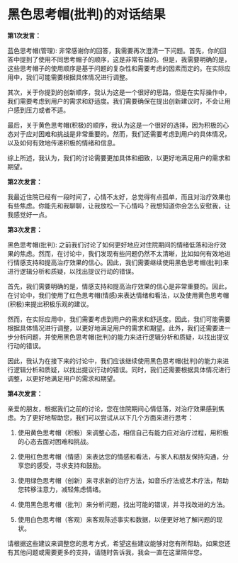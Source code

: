 # 黑色思考帽(批判)的对话结果

**第1次发言：**

蓝色思考帽(管理): 非常感谢你的回答，我需要再次澄清一下问题。首先，你的回答中提到了使用不同思考帽子的顺序，这是非常有益的。但是，我需要明确的是，这些思考帽子的使用顺序是基于问题的复杂性和需要考虑的因素而定的。在实际应用中，我们可能需要根据具体情况进行调整。

其次，关于你提到的创新顺序，我认为这是一个很好的思路，但是在实际操作中，我们需要考虑到用户的需求和舒适度。我们需要确保在提出创新建议时，不会让用户感到压力或者不适。

最后，关于黄色思考帽(积极)的顺序，我认为这是一个很好的选择，因为积极的心态对于应对困难和挑战是非常重要的。然而，我们还需要考虑到用户的具体情况，以及如何有效地传递积极的情绪和信息。

综上所述，我认为，我们的讨论需要更加具体和细致，以更好地满足用户的需求和期望。

**第2次发言：**

我最近住院已经有一段时间了，心情不太好，总觉得有点孤单，而且对治疗效果也有些焦虑。你能先和我聊聊，让我放松一下心情吗？我想知道你会怎么安慰我，让我感觉好一点。

**第3次发言：**

黑色思考帽(批判): 之前我们讨论了如何更好地应对住院期间的情绪低落和治疗效果的焦虑。然而，在讨论中，我们发现有些问题仍然不太清晰，比如如何有效地进行情感支持和提高治疗效果的信心。因此，我们需要继续使用黑色思考帽(批判)来进行逻辑分析和质疑，以找出提议行动的错误。

首先，我们需要明确的是，情感支持和提高治疗效果的信心是非常重要的。因此，在讨论中，我们使用了红色思考帽(情感)来表达情绪和看法，以及使用黄色思考帽(积极)来提出积极乐观的建议。

然而，在实际应用中，我们需要考虑到用户的需求和舒适度。因此，我们可能需要根据具体情况进行调整，以更好地满足用户的需求和期望。此外，我们还需要进一步分析问题，并使用黑色思考帽(批判)的能力来进行逻辑分析和质疑，以找出提议行动的错误。

因此，我认为在接下来的讨论中，我们应该继续使用黑色思考帽(批判)的能力来进行逻辑分析和质疑，以找出提议行动的错误。同时，我们还需要根据具体情况进行调整，以更好地满足用户的需求和期望。

**第4次发言：**

亲爱的朋友，根据我们之前的讨论，您在住院期间心情低落，对治疗效果感到焦虑。为了更好地帮助您，我们可以尝试从以下几个方面来进行思考：

1. 使用黄色思考帽（积极）来调整心态，相信自己有能力应对治疗过程，用积极的心态去面对困难和挑战。

2. 使用红色思考帽（情感）来表达您的情感和看法，与家人和朋友保持沟通，分享您的感受，寻求支持和鼓励。

3. 使用绿色思考帽（创新）来寻求新的治疗方法，如音乐疗法或艺术疗法，帮助您转移注意力，减轻焦虑情绪。

4. 使用黑色思考帽（批判）来分析问题，找出可能的错误，并寻找改进的方法。

5. 使用白色思考帽（客观）来客观陈述事实和数据，以便更好地了解问题的现状。

请根据这些建议来调整您的思考方式，希望这些建议能够对您有所帮助。如果您还有其他问题或需要更多的支持，请随时告诉我，我会一直在这里陪伴您。

